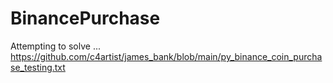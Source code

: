 # BinancePurchase
Attempting to solve ... https://github.com/c4artist/james_bank/blob/main/py_binance_coin_purchase_testing.txt

